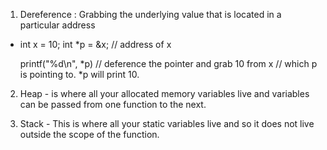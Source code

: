 1. Dereference : Grabbing the underlying value that is located in a particular address
  * int x  = 10; 
    int *p = &x;  // address of x

    printf("%d\n", *p) // deference the pointer and grab 10 from x 
                       // which p is pointing to. *p will print 10. 

2. Heap - is where all your allocated memory variables live and variables can be passed from one function to the next. 

3. Stack - This is where all your static variables live and so it does not live outside the scope of the function. 